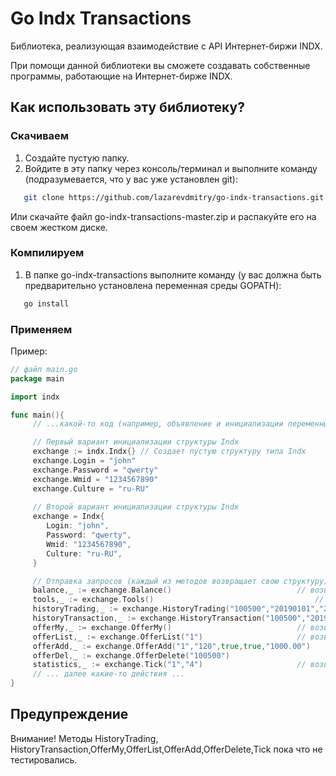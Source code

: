 # Go Indx Transactions

Библиотека, реализующая взаимодействие с API Интернет-биржи INDX.

При помощи данной библиотеки вы сможете создавать собственные программы, работающие на Интернет-бирже INDX.

## Как использовать эту библиотеку?


### Скачиваем

1. Создайте пустую папку.
2. Войдите в эту папку через консоль/терминал и выполните команду (подразумевается, что у вас уже установлен git):
```bash
   git clone https://github.com/lazarevdmitry/go-indx-transactions.git
```
   Или скачайте файл go-indx-transactions-master.zip и распакуйте его на своем жестком диске.

### Компилируем

1. В папке go-indx-transactions выполните команду (у вас должна быть предварительно установлена переменная среды GOPATH):
```bash
   go install
```

### Применяем

Пример:

```go
// файл main.go
package main

import indx

func main(){
     // ...какой-то код (например, объявление и инициализации переменных для запроса)

     // Первый вариант инициализации структуры Indx
     exchange := indx.Indx{} // Создает пустую структуру типа Indx
     exchange.Login = "john"
     exchange.Password = "qwerty"
     exchange.Wmid = "1234567890"
     exchange.Culture = "ru-RU"
     
     // Второй вариант инициализации структуры Indx
     exchange = Indx{
     	Login: "john",
        Password: "qwerty",
        Wmid: "1234567890",
        Culture: "ru-RU",
     }

     // Отправка запросов (каждый из методов возвращает свою структуру)
     balance,_ := exchange.Balance()							// возвращает IndxBalance{}
     tools,_ := exchange.Tools()	     							// возвращает IndxTools{}
     historyTrading,_ := exchange.HistoryTrading("100500","20190101","20191231")		// возвращает HistoryTrading{}
     historyTransaction,_ := exchange.HistoryTransaction("100500","20190101","20191231")	// возвращает HistoryTransaction{}
     offerMy,_ := exchange.OfferMy()							// возвращает OfferMy{}
     offerList,_ := exchange.OfferList("1")						// возвращает OfferList{}
     offerAdd,_ := exchange.OfferAdd("1","120",true,true,"1000.00")			// возвращает OfferAdd{}
     offerDel,_ := exchange.OfferDelete("100500")						// возвращает OfferDelete{}
     statistics,_ := exchange.Tick("1","4")						// возвращает Tick{}
     // ... далее какие-то действия ...
}
```

## Предупреждение

Внимание! Методы HistoryTrading, HistoryTransaction,OfferMy,OfferList,OfferAdd,OfferDelete,Tick пока что не тестировались.

